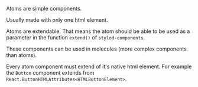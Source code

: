 Atoms are simple components.

Usually made with only one html element.

Atoms are extendable. That means the atom should be able to be used as a parameter in the function `extend()` of `styled-components`.

These components can be used in molecules (more complex components than atoms).

Every atom component must extend of it's native html element. For example the `Button` component extends from `React.ButtonHTMLAttributes<HTMLButtonElement>`.
